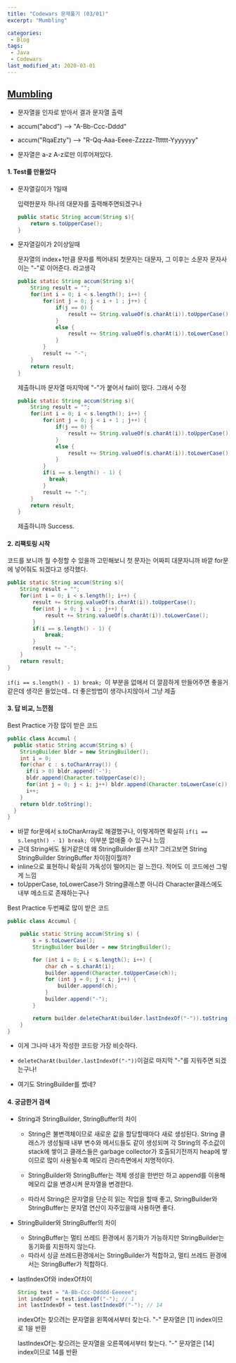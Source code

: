 ```yaml
---
title: "Codewars 문제풀기 (03/01)"
excerpt: "Mumbling"

categories:
 - Blog
tags:
 - Java
 - Codewars
last_modified_at: 2020-03-01
---
```




## [Mumbling](https://www.codewars.com/kata/5667e8f4e3f572a8f2000039/train/java)

* 문자열을 인자로 받아서 결과 문자열 출력
* accum("abcd") --> "A-Bb-Ccc-Dddd"
* accum("RqaEzty") --> "R-Qq-Aaa-Eeee-Zzzzz-Tttttt-Yyyyyyy"

* 문자열은 a-z A-z로만 이루어져있다.

  

#### 1. Test를 만들었다

* 문자열길이가 1일때

  입력한문자 하나의 대문자를 출력해주면되겠구나

  ```java
  public static String accum(String s){
      return s.toUpperCase();
  }
  ```

* 문자열길이가 2이상일때

  문자열의 index+1만큼 문자를 찍어내되 첫문자는 대문자, 그 이후는 소문자 문자사이는 "-"로 이어준다. 라고생각

  ```java
  public static String accum(String s){
      String result = "";
      for(int i = 0; i < s.length(); i++) {
          for(int j = 0; j < i + 1 ; j++) {
              if(j == 0) {
                  result += String.valueOf(s.charAt(i)).toUpperCase();
              }
              else {
                  result += String.valueOf(s.charAt(i)).toLowerCase();
              }
          }
          result += "-";
      }
      return result;
  }
  ```

  제출하니까 문자열 마지막에 "-"가 붙어서 fail이 떴다. 그래서 수정

  ```java
  public static String accum(String s){
      String result = "";
      for(int i = 0; i < s.length(); i++) {
          for(int j = 0; j < i + 1 ; j++) {
              if(j == 0) {
                  result += String.valueOf(s.charAt(i)).toUpperCase();
              }
              else {
                  result += String.valueOf(s.charAt(i)).toLowerCase();
              }
          }
          if(i == s.length() - 1) {
          	break;
          }
          result += "-";
      }
      return result;
  }
  ```

  제출하니까 Success.



#### 2. 리팩토링 시작

코드를 보니까 뭘 수정할 수 있을까 고민해보니 첫 문자는 어짜피 대문자니까 바깥 for문에 넣어줘도 되겠다고 생각했다.

```java
public static String accum(String s){
    String result = "";
    for(int i = 0; i < s.length(); i++) {
        result += String.valueOf(s.charAt(i)).toUpperCase();
        for(int j = 0; j < i ; j++) {
            result += String.valueOf(s.charAt(i)).toLowerCase(); 
        }
        if(i == s.length() - 1) {
        	break;
        }
        result += "-";
    }
    return result;
}
```

`if(i == s.length() - 1) break; `이 부분을  없애서 더 깔끔하게 만들어주면 좋을거같은데 생각은 들었는데.. 더 좋은방법이 생각나지않아서 그냥 제출



#### 3. 답 비교, 느낀점

Best Practice 가장 많이 받은 코드

```java
public class Accumul {
  public static String accum(String s) {
    StringBuilder bldr = new StringBuilder();
    int i = 0;
    for(char c : s.toCharArray()) {
      if(i > 0) bldr.append('-');
      bldr.append(Character.toUpperCase(c));
      for(int j = 0; j < i; j++) bldr.append(Character.toLowerCase(c));
      i++;
    }
    return bldr.toString();
  }
}
```

* 바깥 for문에서 s.toCharArray로 해결했구나, 이렇게하면 확실히 `if(i == s.length() - 1) break; `이부분 없애줄 수 있구나 느낌
* 근데 String써도 될거같은데 왜 StringBuilder를 쓰지? 그러고보면 String StringBuilder StringBuffer 차이점이뭘까?
* inline으로 표현하니 확실히 가독성이 떨어지는 걸 느낀다. 적어도 이 코드에선 그렇게 느낌
* toUpperCase, toLowerCase가 String클래스뿐 아니라 Character클래스에도 내부 메소드로 존재하는구나



Best Practice 두번째로 많이 받은 코드

```java
public class Accumul {

    public static String accum(String s) {
        s = s.toLowerCase();
        StringBuilder builder = new StringBuilder();

        for (int i = 0; i < s.length(); i++) {
            char ch = s.charAt(i);
            builder.append(Character.toUpperCase(ch));
            for (int j = 0; j < i; j++) {
                builder.append(ch);
            }
            builder.append("-");
        }

        return builder.deleteCharAt(builder.lastIndexOf("-")).toString();
    }
}
```

* 이게 그나마 내가 작성한 코드랑 가장 비슷하다.

* `deleteCharAt(builder.lastIndexOf("-"))`이걸로 마지막 "-"를 지워주면 되겠는구나!

* 여기도 StringBuilder를 썼네?

  

#### 4. 궁금한거 검색

* String과 StringBuilder, StringBuffer의 차이

  * String은 불변객체이므로 새로운 값을 할당할때마다 새로 생성된다. String 클래스가 생성될때 내부 변수와 메서드들도 같이 생성되며 각 String의 주소값이 stack에 쌓이고 클래스들은 garbage collector가 호출되기전까지 heap에 쌓이므로 많이 사용될수록 메모리 관리측면에서 치명적이다.

  * StringBuilder와 StringBuffer는 객체 생성을 한번만 하고 append를 이용해 메모리 값을 변경시켜 문자열을 변경한다. 

  * 따라서 String은 문자열을 단순히 읽는 작업을 할때 좋고, StringBuilder와 StringBuffer는 문자열 연산이 자주있을때 사용하면 좋다.

* StringBuilder와 StringBuffer의 차이 

  * StringBuffer는 멀티 쓰레드 환경에서 동기화가 가능하지만 StringBuilder는 동기화를 지원하지 않는다.
  * 따라서 싱글 쓰레드환경에서는 StringBuilder가 적합하고, 멀티 쓰레드 환경에서는 StringBuffer가 적합하다.

* lastIndexOf와 indexOf차이

  ```java
  String test = "A-Bb-Ccc-Ddddd-Eeeeee";
  int indexOf = test.indexOf("-"); // 1
  int lastIndexOf = test.lastIndexOf("-"); // 14
  ```

  indexOf는 찾으려는 문자열을 왼쪽에서부터 찾는다. "-" 문자열은 [1] index이므로 1을 반환

  lastIndexOf는 찾으려는 문자열을 오른쪽에서부터 찾는다. "-" 문자열은 [14] index이므로 14를 반환